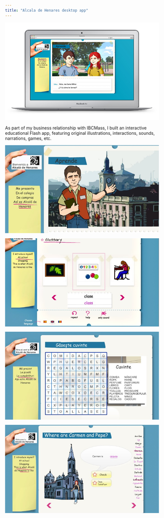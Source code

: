 ```yaml
---
title: "Alcala de Henares desktop app"
---
```


![](./images/1.jpg)

As part of my business relationship with IBCMass, I built an interactive educational Flash app, featuring original illustrations, interactions, sounds, narrations, games, etc.

![](./images/2.jpg)

![](./images/3.jpg)

![](./images/4.jpg)

![](./images/5.jpg)
